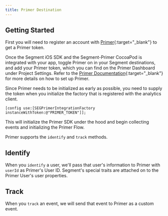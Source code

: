 ```yaml
---
title: Primer Destination
---
```


## Getting Started

First you will need to register an account with [Primer](https://goprimer.com){:target="_blank"} to get a Primer token.

Once the Segment iOS SDK and the Segment-Primer CocoaPod is integrated with your app, toggle Primer on in your Segment destinations, and add your Primer token, which you can find on the Primer Dashboard under Project Settings. Refer to the [Primer Documentation](http://docs.goprimer.com){:target="_blank"} for more details on how to set up Primer.

Since Primer needs to be initialized as early as possible, you need to supply the token when you initialize the factory that is registered with the analytics client.

```
[config use:[SEGPrimerIntegrationFactory instanceWithToken:@"PRIMER_TOKEN"]];
```

This will initialize the Primer SDK under the hood and begin collecting events and initializing the Primer Flow.

Primer supports the `identify` and `track` methods.

## Identify

When you `identify` a user, we'll pass that user's information to Primer with `userId` as Primer's User ID.
Segment's special traits are attached on to the Primer User's user properties.


## Track

When you `track` an event, we will send that event to Primer as a custom event.

